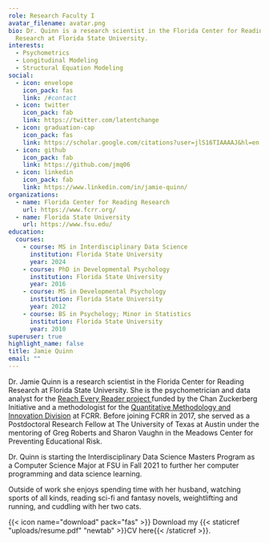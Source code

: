 ```yaml
---
role: Research Faculty I
avatar_filename: avatar.png
bio: Dr. Quinn is a research scientist in the Florida Center for Reading
  Research at Florida State University.
interests:
  - Psychometrics
  - Longitudinal Modeling
  - Structural Equation Modeling
social:
  - icon: envelope
    icon_pack: fas
    link: /#contact
  - icon: twitter
    icon_pack: fab
    link: https://twitter.com/latentchange
  - icon: graduation-cap
    icon_pack: fas
    link: https://scholar.google.com/citations?user=jlS16TIAAAAJ&hl=en
  - icon: github
    icon_pack: fab
    link: https://github.com/jmq06
  - icon: linkedin
    icon_pack: fab
    link: https://www.linkedin.com/in/jamie-quinn/
organizations:
  - name: Florida Center for Reading Research
    url: https://www.fcrr.org/
  - name: Florida State University
    url: https://www.fsu.edu/
education:
  courses:
    - course: MS in Interdisciplinary Data Science
      institution: Florida State University
      year: 2024
    - course: PhD in Developmental Psychology
      institution: Florida State University
      year: 2016
    - course: MS in Developmental Psychology
      institution: Florida State University
      year: 2012
    - course: BS in Psychology; Minor in Statistics
      institution: Florida State University
      year: 2010
superuser: true
highlight_name: false
title: Jamie Quinn
email: ""
---
```

Dr. Jamie Quinn is a research scientist in the Florida Center for Reading Research at Florida State University. She is the psychometrician and data analyst for the [Reach Every Reader project ](https://reacheveryreader.gse.harvard.edu/)funded by the Chan Zuckerberg Initiative and a methodologist for the [Quantitative Methodology and Innovation Division](qmi.fsu.edu) at FCRR.  Before joining FCRR in 2017, she served as a Postdoctoral Research Fellow at The University of Texas at Austin under the mentoring of Greg Roberts and Sharon Vaughn in the Meadows Center for Preventing Educational Risk. 

Dr. Quinn is starting the Interdisciplinary Data Science Masters Program as a Computer Science Major at FSU in Fall 2021 to further her computer programming and data science learning. 

Outside of work she enjoys spending time with her husband, watching sports of all kinds, reading sci-fi and fantasy novels, weightlifting and running, and cuddling with her two cats. 

{{< icon name="download" pack="fas" >}} Download my {{< staticref "uploads/resume.pdf" "newtab" >}}CV here{{< /staticref >}}.